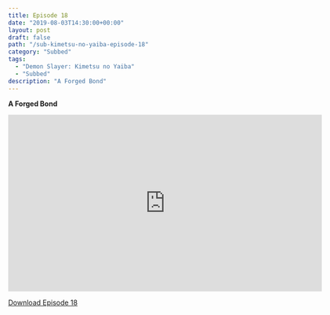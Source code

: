 ```yaml
---
title: Episode 18
date: "2019-08-03T14:30:00+00:00"
layout: post
draft: false
path: "/sub-kimetsu-no-yaiba-episode-18"
category: "Subbed"
tags:
  - "Demon Slayer: Kimetsu no Yaiba"
  - "Subbed"
description: "A Forged Bond"
---
```


**A Forged Bond**

<iframe width="640" height="360" src="https://rapidvid.to/e/G6HTXCF6YA" frameborder="0" marginwidth=0 marginheight=0 scrolling=no allowfullscreen></iframe>

<a href="http://ouo.io/qs/eCodkFEQ?s=https://rapidvid.to/d/G6HTXCF6YA">Download Episode 18</a>
